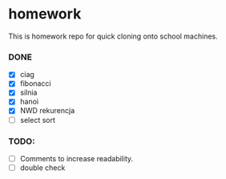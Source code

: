 # homework
This is homework repo for quick cloning onto school machines.
### DONE
- [x] ciag
- [x] fibonacci
- [x] silnia
- [x] hanoi 
- [X] NWD rekurencja 
- [ ] select sort
### TODO:
- [ ] Comments to increase readability.
- [ ] double check
